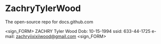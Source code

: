 # ZachryTylerWood
The open-source repo for docs.github.com

<sign_FORM>
ZACHRY Tyler Wood
Dob: 10-15-1994
ssid: 633-44-1725 
e-mail: zachryiixixiiwood@gmail.com
<sign_FORM>
